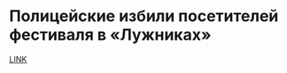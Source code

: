 # Полицейские избили посетителей фестиваля в «Лужниках» 



[LINK](https://varlamov.ru/3422625.html)